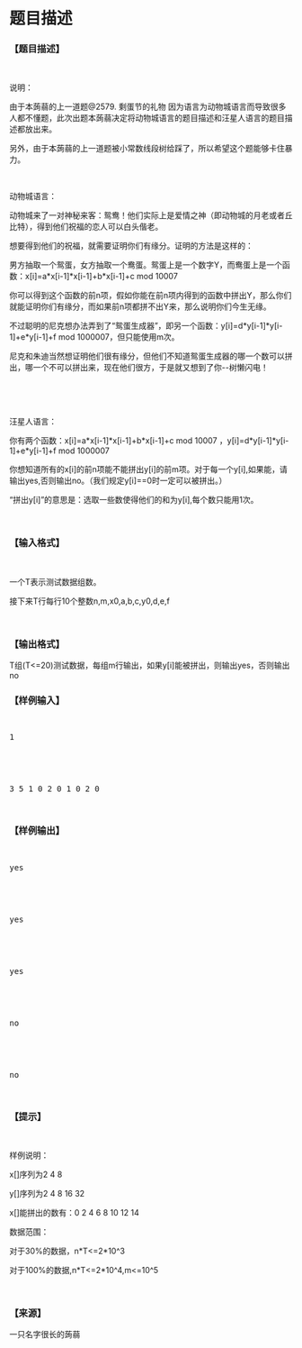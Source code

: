 # 题目描述


<h3>
【题目描述】
</h3>
<p>
<br/>
</p>
<p>
说明：
</p>
<p>
由于本蒟蒻的上一道题@2579. 剩蛋节的礼物 因为语言为动物城语言而导致很多人都不懂题，此次出题本蒟蒻决定将动物城语言的题目描述和汪星人语言的题目描述都放出来。
</p>
<p>
另外，由于本蒟蒻的上一道题被小常数线段树给踩了，所以希望这个题能够卡住暴力。
</p>
<p>
<br/>
</p>
<p>
动物城语言：
</p>
<p>
动物城来了一对神秘来客：鸳鸯！他们实际上是爱情之神（即动物城的月老或者丘比特），得到他们祝福的恋人可以白头偕老。
</p>
<p>
想要得到他们的祝福，就需要证明你们有缘分。证明的方法是这样的：
</p>
<p>
男方抽取一个鸳蛋，女方抽取一个鸯蛋。鸳蛋上是一个数字Y，而鸯蛋上是一个函数：x[i]=a*x[i-1]*x[i-1]+b*x[i-1]+c mod 10007
</p>
<p>
你可以得到这个函数的前n项，假如你能在前n项内得到的函数中拼出Y，那么你们就能证明你们有缘分，而如果前n项都拼不出Y来，那么说明你们今生无缘。
</p>
<p>
不过聪明的尼克想办法弄到了“鸳蛋生成器”，即另一个函数：y[i]=d*y[i-1]*y[i-1]+e*y[i-1]+f mod 1000007，但只能使用m次。
</p>
<p>
尼克和朱迪当然想证明他们很有缘分，但他们不知道鸳蛋生成器的哪一个数可以拼出，哪一个不可以拼出来，现在他们很方，于是就又想到了你--树懒闪电！
</p>
<p>
<br/>
</p>
<p>
<br/>
</p>
<p>
汪星人语言：
</p>
<p>
你有两个函数：x[i]=a*x[i-1]*x[i-1]+b*x[i-1]+c mod 10007 ，y[i]=d*y[i-1]*y[i-1]+e*y[i-1]+f mod 1000007
</p>
<p>
你想知道所有的x[i]的前n项能不能拼出y[i]的前m项。对于每一个y[i],如果能，请输出yes,否则输出no。（我们规定y[i]==0时一定可以被拼出。）
</p>
<p>
“拼出y[i]”的意思是：选取一些数使得他们的和为y[i],每个数只能用1次。
</p>
<p>
<br/>
</p>
<h3>
【输入格式】
</h3>
<p>
<br/>
</p>
<p>
一个T表示测试数据组数。
</p>
<p>
接下来T行每行10个整数n,m,x0,a,b,c,y0,d,e,f
</p>
<p>
<br/>
</p>
<h3>
【输出格式】
</h3>
<p>
T组(T&lt;=20)测试数据，每组m行输出，如果y[i]能被拼出，则输出yes，否则输出no
</p>
<h3>
【样例输入】
</h3>
<pre><p>
1
</p>

<p>
3 5 1 0 2 0 1 0 2 0
</p>
</pre>
<h3>
【样例输出】
</h3>
<pre><p>
yes
</p>

<p>
yes
</p>

<p>
yes
</p>

<p>
no
</p>

<p>
no
</p>
</pre>
<h3>
【提示】
</h3>
<p>
<br/>
</p>
<p>
样例说明：
</p>
<p>
x[]序列为2 4 8
</p>
<p>
y[]序列为2 4 8 16 32
</p>
<p>
x[]能拼出的数有：0 2 4 6 8 10 12 14
</p>
<p>
数据范围：
</p>
<p>
对于30%的数据，n*T&lt;=2*10^3
</p>
<p>
对于100%的数据,n*T&lt;=2*10^4,m&lt;=10^5
</p>
<p>
<br/>
</p>
<h3>
【来源】
</h3>
<p>
一只名字很长的蒟蒻
</p>
